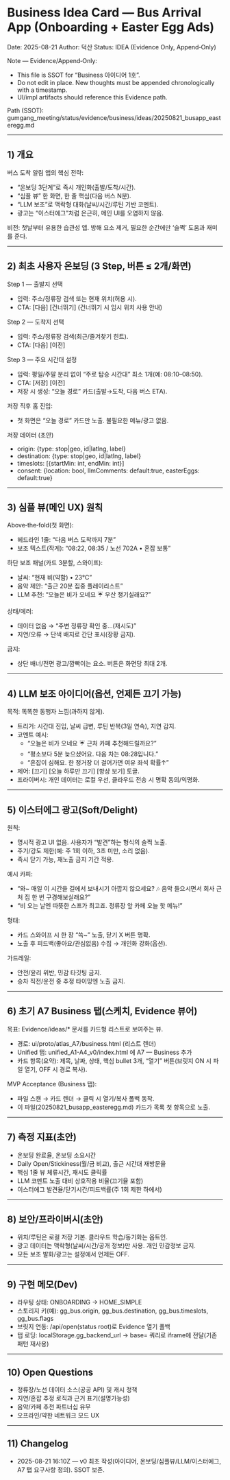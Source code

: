 # Business Idea Card — Bus Arrival App (Onboarding + Easter Egg Ads)
Date: 2025-08-21
Author: 덕산
Status: IDEA (Evidence Only, Append‑Only)

Note — Evidence/Append‑Only:
- This file is SSOT for “Business 아이디어 1호”.
- Do not edit in place. New thoughts must be appended chronologically with a timestamp.
- UI/impl artifacts should reference this Evidence path.

Path (SSOT): gumgang_meeting/status/evidence/business/ideas/20250821_busapp_easteregg.md

---

## 1) 개요
버스 도착 알림 앱의 핵심 전략:
- “온보딩 3단계”로 즉시 개인화(출발/도착/시간).
- “심플 뷰” 한 화면, 한 줄 핵심(다음 버스 N분).
- “LLM 보조”로 맥락형 대화(날씨/시간/루틴 기반 코멘트).
- 광고는 “이스터에그”처럼 은근히, 메인 UI를 오염하지 않음.

비전: 첫날부터 유용한 습관성 앱. 방해 요소 제거, 필요한 순간에만 ‘슬쩍’ 도움과 재미를 준다.

---

## 2) 최초 사용자 온보딩 (3 Step, 버튼 ≤ 2개/화면)
Step 1 — 출발지 선택
- 입력: 주소/정류장 검색 또는 현재 위치(허용 시).
- CTA: [다음] [건너뛰기] (건너뛰기 시 임시 위치 사용 안내)

Step 2 — 도착지 선택
- 입력: 주소/정류장 검색(최근/즐겨찾기 힌트).
- CTA: [다음] [이전]

Step 3 — 주요 시간대 설정
- 입력: 평일/주말 분리 없이 “주로 탑승 시간대” 최소 1개(예: 08:10–08:50).
- CTA: [저장] [이전]
- 저장 시 생성: “오늘 경로” 카드(출발→도착, 다음 버스 ETA).

저장 직후 홈 진입:
- 첫 화면은 “오늘 경로” 카드만 노출. 불필요한 메뉴/광고 없음.

저장 데이터 (초안)
- origin: {type: stop|geo, id|latlng, label}
- destination: {type: stop|geo, id|latlng, label}
- timeslots: [{startMin: int, endMin: int}]
- consent: {location: bool, llmComments: default:true, easterEggs: default:true}

---

## 3) 심플 뷰(메인 UX) 원칙
Above‑the‑fold(첫 화면):
- 헤드라인 1줄: “다음 버스 도착까지 7분”
- 보조 텍스트(작게): “08:22, 08:35 / 노선 702A • 혼잡 보통”

하단 보조 패널(카드 3분할, 스와이프):
- 날씨: “현재 비(약함) • 23℃”
- 음악 제안: “출근 20분 집중 플레이리스트”
- LLM 추천: “오늘은 비가 오네요 ☔ 우산 챙기실래요?”

상태/에러:
- 데이터 없음 → “주변 정류장 확인 중…(재시도)”
- 지연/오류 → 단색 배지로 간단 표시(장황 금지).

금지:
- 상단 배너/전면 광고/깜빡이는 요소. 버튼은 화면당 최대 2개.

---

## 4) LLM 보조 아이디어(옵션, 언제든 끄기 가능)
목적: 똑똑한 동행자 느낌(과하지 않게).
- 트리거: 시간대 진입, 날씨 급변, 루틴 반복(3일 연속), 지연 감지.
- 코멘트 예시:
  - “오늘은 비가 오네요 ☔ 근처 카페 추천해드릴까요?”
  - “평소보다 5분 늦으셨어요. 다음 차는 08:28입니다.”
  - “혼잡이 심해요. 한 정거장 더 걸어가면 여유 좌석 확률↑”
- 제어: [끄기] [오늘 하루만 끄기] [항상 보기] 토글.
- 프라이버시: 개인 데이터는 로컬 우선, 클라우드 전송 시 명확 동의/익명화.

---

## 5) 이스터에그 광고(Soft/Delight)
원칙:
- 명시적 광고 UI 없음. 사용자가 “발견”하는 형식의 슬쩍 노출.
- 주기/강도 제한(예: 주 1회 이하, 3초 미만, 소리 없음).
- 즉시 닫기 가능, 재노출 금지 기간 적용.

예시 카피:
- “와~ 매일 이 시간을 길에서 보내시기 아깝지 않으세요? 🎶 음악 들으시면서 회사 근처 집 한 번 구경해보실래요?”
- “비 오는 날엔 따뜻한 스프가 최고죠. 정류장 앞 카페 오늘 핫 메뉴!”

형태:
- 카드 스와이프 시 한 장 “쓱~” 노출, 닫기 X 버튼 명확.
- 노출 후 피드백(좋아요/관심없음) 수집 → 개인화 강화(옵션).

가드레일:
- 안전/윤리 위반, 민감 타깃팅 금지.
- 승차 직전/운전 중 추정 타이밍엔 노출 금지.

---

## 6) 초기 A7 Business 탭(스케치, Evidence 뷰어)
목표: Evidence/ideas/* 문서를 카드형 리스트로 보여주는 뷰.
- 경로: ui/proto/atlas_A7/business.html (리스트 렌더)
- Unified 탭: unified_A1-A4_v0/index.html 에 A7 — Business 추가
- 카드 항목(요약): 제목, 날짜, 상태, 핵심 bullet 3개, “열기” 버튼(브릿지 ON 시 파일 열기, OFF 시 경로 복사).

MVP Acceptance (Business 탭):
- 파일 스캔 → 카드 렌더 → 클릭 시 열기/복사 폴백 동작.
- 이 파일(20250821_busapp_easteregg.md) 카드가 목록 첫 항목으로 노출.

---

## 7) 측정 지표(초안)
- 온보딩 완료율, 온보딩 소요시간
- Daily Open/Stickiness(월/금 비교), 출근 시간대 재방문율
- 핵심 1줄 뷰 체류시간, 재시도 클릭률
- LLM 코멘트 노출 대비 상호작용 비율(끄기율 포함)
- 이스터에그 발견율/닫기시간/피드백률(주 1회 제한 하에서)

---

## 8) 보안/프라이버시(초안)
- 위치/루틴은 로컬 저장 기본. 클라우드 학습/동기화는 옵트인.
- 광고 데이터는 맥락형(날씨/시간/공개 정보)만 사용. 개인 민감정보 금지.
- 모든 보조 발화/광고는 설정에서 언제든 OFF.

---

## 9) 구현 메모(Dev)
- 라우팅 상태: ONBOARDING → HOME_SIMPLE
- 스토리지 키(예): gg_bus.origin, gg_bus.destination, gg_bus.timeslots, gg_bus.flags
- 브릿지 연동: /api/open(status root)로 Evidence 열기 폴백
- 탭 로딩: localStorage.gg_backend_url → base= 쿼리로 iframe에 전달(기존 패턴 재사용)

---

## 10) Open Questions
- 정류장/노선 데이터 소스(공공 API) 및 캐시 정책
- 지연/혼잡 추정 로직과 근거 표기(설명가능성)
- 음악/카페 추천 파트너십 유무
- 오프라인/약한 네트워크 모드 UX

---

## 11) Changelog
- 2025-08-21 16:10Z — v0 최초 작성(아이디어, 온보딩/심플뷰/LLM/이스터에그, A7 탭 요구사항 정의). SSOT 보존.
